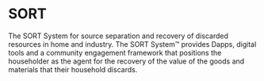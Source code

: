# SORT
The SORT System for source separation and recovery of discarded resources in home and industry.
The SORT System™ provides Dapps, digital tools and a community engagement framework that positions the householder as the agent for the recovery of the value of the goods and materials that their household discards. 
